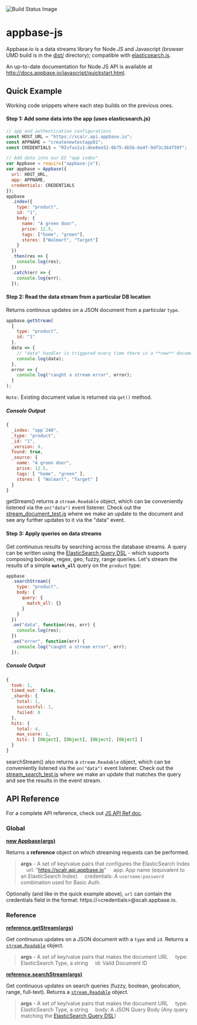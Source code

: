 ![Build Status Image](https://img.shields.io/badge/build-passing-brightgreen.svg)

# appbase-js

Appbase.io is a data streams library for Node.JS and Javascript (browser UMD build is in the [dist/](https://github.com/appbaseio/appbase-js/tree/master/dist) directory); compatible with [elasticsearch.js](https://www.elastic.co/guide/en/elasticsearch/client/javascript-api/current/index.html).

An up-to-date documentation for Node.JS API is available at http://docs.appbase.io/javascript/quickstart.html.

## Quick Example

Working code snippets where each step builds on the previous ones.

#### Step 1: Add some data into the app (uses elasticsearch.js)

```js
// app and authentication configurations
const HOST_URL = "https://scalr.api.appbase.io";
const APPNAME = "createnewtestapp01";
const CREDENTIALS = "RIvfxo1u1:dee8ee52-8b75-4b5b-be4f-9df3c364f59f";

// Add data into our ES "app index"
var Appbase = require("appbase-js");
var appbase = Appbase({
  url: HOST_URL,
  app: APPNAME,
  credentials: CREDENTIALS
});
appbase
  .index({
    type: "product",
    id: "1",
    body: {
      name: "A green door",
      price: 12.5,
      tags: ["home", "green"],
      stores: ["Walmart", "Target"]
    }
  })
  .then(res => {
    console.log(res);
  })
  .catch(err => {
    console.log(err);
  });
```

#### Step 2: Read the data stream from a particular DB location

Returns continous updates on a JSON document from a particular `type`.

```js
appbase.getStream(
  {
    type: "product",
    id: "1"
  },
  data => {
    // "data" handler is triggered every time there is a **new** document update.
    console.log(data);
  },
  error => {
    console.log("caught a stream error", error);
  }
);
```

`Note:` Existing document value is returned via `get()` method.

##### Console Output

```js
{
  _index: "app`248",
  _type: "product",
  _id: "1",
  _version: 4,
  found: true,
  _source: {
    name: "A green door",
    price: 12.5,
    tags: [ "home", "green" ],
    stores: [ "Walmart", "Target" ]
  }
}
```

getStream() returns a `stream.Readable` object, which can be conveniently listened via the `on("data")` event listener. Check out the [stream_document_test.js](https://github.com/appbaseio/appbase-js/blob/master/test/stream_document_test.js) where we make an update to the document and see any further updates to it via the "data" event.

#### Step 3: Apply queries on data streams

Get continuous results by searching across the database streams. A query can be written using the [ElasticSearch Query DSL](https://www.elastic.co/guide/en/elasticsearch/reference/current/query-dsl.html) - which supports composing boolean, regex, geo, fuzzy, range queries. Let's stream the results of a simple **`match_all`** query on the `product` type:

```js
appbase
  .searchStream({
    type: "product",
    body: {
      query: {
        match_all: {}
      }
    }
  })
  .on("data", function(res, err) {
    console.log(res);
  })
  .on("error", function(err) {
    console.log("caught a stream error", err);
  });
```

##### Console Output

```js
{
  took: 1,
  timed_out: false,
  _shards: {
    total: 1,
    successful: 1,
    failed: 0
  },
  hits: {
    total: 4,
    max_score: 1,
    hits: [ [Object], [Object], [Object], [Object] ]
  }
}
```

searchStream() also returns a `stream.Readable` object, which can be conveniently listened via the `on("data")` event listener. Check out the [stream_search_test.js](https://github.com/appbaseio/appbase-js/blob/master/test/stream_search_test.js) where we make an update that matches the query and see the results in the event stream.

## API Reference

For a complete API reference, check out [JS API Ref doc](http://docs.appbase.io/javascript/api-reference.html).

### Global

**[new Appbase(args)](https://github.com/appbaseio/appbase-js/blob/master/appbase.js#L16)**

Returns a **reference** object on which streaming requests can be performed.

> **args** - A set of key/value pairs that configures the ElasticSearch Index
> &nbsp;&nbsp;&nbsp;&nbsp;url: "https://scalr.api.appbase.io"
> &nbsp;&nbsp;&nbsp;&nbsp;app: App name (equivalent to an ElasticSearch Index)
> &nbsp;&nbsp;&nbsp;&nbsp;credentials: A `username:password` combination used for Basic Auth.

Optionally (and like in the quick example above), `url` can contain the credentials field in the format: https://&lt;credentials>@scalr.appbase.io.

### Reference

**[reference.getStream(args)](https://github.com/appbaseio/appbase-js/blob/master/appbase.js#L99)**

Get continuous updates on a JSON document with a `type` and `id`. Returns a [`stream.Readable`](https://nodejs.org/api/stream.html#stream_class_stream_readable) object.

> **args** - A set of key/value pairs that makes the document URL
> &nbsp;&nbsp;&nbsp;&nbsp;type: ElasticSearch Type, a string
> &nbsp;&nbsp;&nbsp;&nbsp;id: Valid Document ID

**[reference.searchStream(args)](https://github.com/appbaseio/appbase-js/blob/master/appbase.js#L103)**

Get continuous updates on search queries (fuzzy, boolean, geolocation, range, full-text). Returns a [`stream.Readable`](https://nodejs.org/api/stream.html#stream_class_stream_readable) object.

> **args** - A set of key/value pairs that makes the document URL
> &nbsp;&nbsp;&nbsp;&nbsp;type: ElasticSearch Type, a string
> &nbsp;&nbsp;&nbsp;&nbsp;body: A JSON Query Body (Any query matching the [ElasticSearch Query DSL](https://www.elastic.co/guide/en/elasticsearch/reference/current/query-dsl.html))
